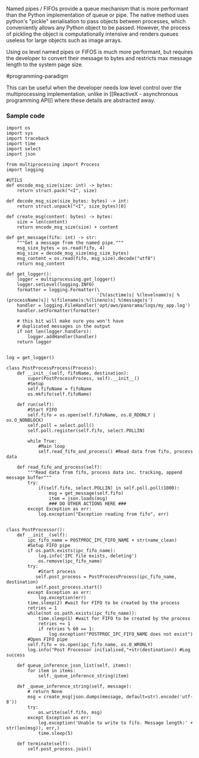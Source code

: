Named pipes / FIFOs provide a queue mechanism that is more performant than the Python implementation of queue or pipe. The native method uses python's "pickle" serialisation to pass objects between processes, which conveniently allows any Python object to be passed. However, the process of pickling the object is computationally intensive and renders queues useless for large objects such as image arrays.

Using os level named pipes or FIFOS is much more performant, but requires the developer to convert their message to bytes and restricts max message length to the system page size.

#programming-paradigm 

This can be useful when the developer needs low level control over the multiprocessing implementation, unlike in [[ReactiveX - asynchronous programming API]] where these details are abstracted away.

### Sample code
```
import os
import sys
import traceback
import time
import select
import json

from multiprocessing import Process
import logging

#UTILS 
def encode_msg_size(size: int) -> bytes:
    return struct.pack("<I", size)

def decode_msg_size(size_bytes: bytes) -> int:
    return struct.unpack("<I", size_bytes)[0]

def create_msg(content: bytes) -> bytes:
    size = len(content)
    return encode_msg_size(size) + content

def get_message(fifo: int) -> str:
    """Get a message from the named pipe."""
    msg_size_bytes = os.read(fifo, 4)
    msg_size = decode_msg_size(msg_size_bytes)
    msg_content = os.read(fifo, msg_size).decode("utf8")
    return msg_content

def get_logger():
    logger = multiprocessing.get_logger()
    logger.setLevel(logging.INFO)
    formatter = logging.Formatter(\
                                  '[%(asctime)s| %(levelname)s| %(processName)s]| %(filename)s:%(lineno)s| %(message)s')
    handler = logging.FileHandler('opt/aws/panorama/logs/my_app.log')
    handler.setFormatter(formatter)

    # this bit will make sure you won't have
    # duplicated messages in the output
    if not len(logger.handlers):
        logger.addHandler(handler)
    return logger


log = get_logger()

class PostProcessProcess(Process):
    def __init__(self, fifoName, destination):
        super(PostProcessProcess, self).__init__()
        #Setup
        self.fifoName = fifoName
        os.mkfifo(self.fifoName)

    def run(self):
        #Start FIFO
        self.fifo = os.open(self.fifoName, os.O_RDONLY | os.O_NONBLOCK)
        self.poll = select.poll()
        self.poll.register(self.fifo, select.POLLIN)

        while True:
            #Main loop
            self.read_fifo_and_process() #Read data from fifo, process data 

    def read_fifo_and_process(self):
        """Read data from fifo, process data inc. tracking, append message buffer"""
        try:
            if(self.fifo, select.POLLIN) in self.poll.poll(1000):
                msg = get_message(self.fifo)
                item = json.loads(msg)
                ### DO OTHER ACTIONS HERE ###
        except Exception as err:
            log.exception("Exception reading from fifo", err)

            
class PostProcessor():
    def __init__(self):
        ipc_fifo_name = POSTPROC_IPC_FIFO_NAME + str(name_clean)
        #Setup FIFO pipe
        if os.path.exists(ipc_fifo_name):
            log.info('IPC file exists, deleting')
            os.remove(ipc_fifo_name)
        try:
            #Start process
           self.post_process = PostProcessProcess(ipc_fifo_name, destination)
           self.post_process.start()
        except Exception as err:
            log.exception(err)
        time.sleep(2) #wait for FIFO to be created by the process
        retries = 1
        while(not os.path.exists(ipc_fifo_name)):
            time.sleep(1) #wait for FIFO to be created by the process
            retries += 1
            if retries % 60 == 1:
                log.exception("POSTPROC_IPC_FIFO_NAME does not exist")
        #Open FIFO pipe
        self.fifo = os.open(ipc_fifo_name, os.O_WRONLY)
        log.info("Post Processor initialised,"+str(destination)) #Log success
    
    def queue_inference_json_list(self, items):
        for item in items:
            self._queue_inference_string(item)
    
    def _queue_inference_string(self, message):
        # return None
        msg = create_msg(json.dumps(message, default=str).encode('utf-8'))
        try:
            os.write(self.fifo, msg)
        except Exception as err:
            log.exception('Unable to write to fifo. Message length:' + str(len(msg)), err,)
            time.sleep(5)
    
    def terminate(self):
        self.post_process.join()
```